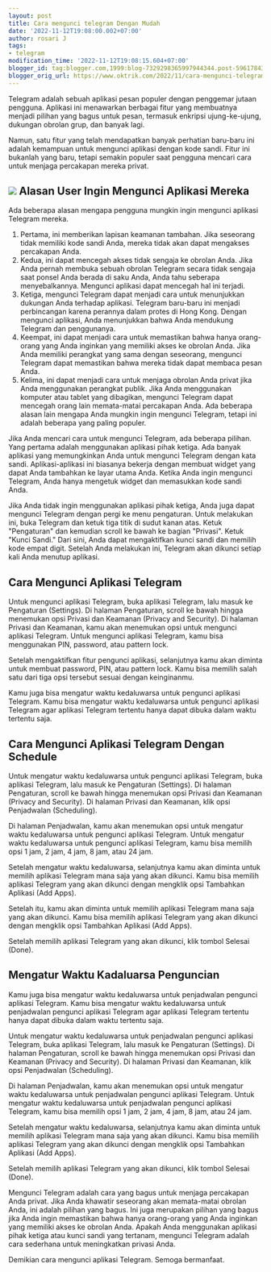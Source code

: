 ```yaml
---
layout: post
title: Cara mengunci telegram Dengan Mudah
date: '2022-11-12T19:08:00.002+07:00'
author: rosari J
tags:
- telegram
modification_time: '2022-11-12T19:08:15.604+07:00'
blogger_id: tag:blogger.com,1999:blog-7329298365997944344.post-5961784397788415584
blogger_orig_url: https://www.oktrik.com/2022/11/cara-mengunci-telegram-dengan-mudah.html
---
```


Telegram adalah sebuah aplikasi pesan populer dengan penggemar jutaan pengguna. Aplikasi ini menawarkan berbagai fitur yang membuatnya menjadi pilihan yang bagus untuk pesan, termasuk enkripsi ujung-ke-ujung, dukungan obrolan grup, dan banyak lagi.


Namun, satu fitur yang telah mendapatkan banyak perhatian baru-baru ini adalah kemampuan untuk mengunci aplikasi dengan kode sandi. Fitur ini bukanlah yang baru, tetapi semakin populer saat pengguna mencari cara untuk menjaga percakapan mereka privat.


[![](https://blogger.googleusercontent.com/img/b/R29vZ2xl/AVvXsEjXTU2QOXSfMni_O3no4H8t7qaeDpyVPIB9ueKkkJg4TR4UwbJCP_yR0aTGyZUxXuIlDIpXy_TJ7KEOaVJMc1U8M-JanYFxzQEOwsOLGBc89l9msbpnTY7_9gbwRxKd_1iJ9NfumOrWvtRUGPbOCpkbF2TZGpHfTvSJ2Tm_aEnnN2yeTRBP8dOO_4xDxQ/s400/telegram.jpg)](https://blogger.googleusercontent.com/img/b/R29vZ2xl/AVvXsEjXTU2QOXSfMni_O3no4H8t7qaeDpyVPIB9ueKkkJg4TR4UwbJCP_yR0aTGyZUxXuIlDIpXy_TJ7KEOaVJMc1U8M-JanYFxzQEOwsOLGBc89l9msbpnTY7_9gbwRxKd_1iJ9NfumOrWvtRUGPbOCpkbF2TZGpHfTvSJ2Tm_aEnnN2yeTRBP8dOO_4xDxQ/s1511/telegram.jpg)
Alasan User Ingin Mengunci Aplikasi Mereka
------------------------------------------


Ada beberapa alasan mengapa pengguna mungkin ingin mengunci aplikasi Telegram mereka.


1. Pertama, ini memberikan lapisan keamanan tambahan. Jika seseorang tidak memiliki kode sandi Anda, mereka tidak akan dapat mengakses percakapan Anda.
2. Kedua, ini dapat mencegah akses tidak sengaja ke obrolan Anda. Jika Anda pernah membuka sebuah obrolan Telegram secara tidak sengaja saat ponsel Anda berada di saku Anda, Anda tahu seberapa menyebalkannya. Mengunci aplikasi dapat mencegah hal ini terjadi.
3. Ketiga, mengunci Telegram dapat menjadi cara untuk menunjukkan dukungan Anda terhadap aplikasi. Telegram baru-baru ini menjadi perbincangan karena perannya dalam protes di Hong Kong. Dengan mengunci aplikasi, Anda menunjukkan bahwa Anda mendukung Telegram dan penggunanya.
4. Keempat, ini dapat menjadi cara untuk memastikan bahwa hanya orang-orang yang Anda inginkan yang memiliki akses ke obrolan Anda. Jika Anda memiliki perangkat yang sama dengan seseorang, mengunci Telegram dapat memastikan bahwa mereka tidak dapat membaca pesan Anda.
5. Kelima, ini dapat menjadi cara untuk menjaga obrolan Anda privat jika Anda menggunakan perangkat publik. Jika Anda menggunakan komputer atau tablet yang dibagikan, mengunci Telegram dapat mencegah orang lain memata-matai percakapan Anda. Ada beberapa alasan lain mengapa Anda mungkin ingin mengunci Telegram, tetapi ini adalah beberapa yang paling populer.


Jika Anda mencari cara untuk mengunci Telegram, ada beberapa pilihan. Yang pertama adalah menggunakan aplikasi pihak ketiga. Ada banyak aplikasi yang memungkinkan Anda untuk mengunci Telegram dengan kata sandi. Aplikasi-aplikasi ini biasanya bekerja dengan membuat widget yang dapat Anda tambahkan ke layar utama Anda. Ketika Anda ingin mengunci Telegram, Anda hanya mengetuk widget dan memasukkan kode sandi Anda.


Jika Anda tidak ingin menggunakan aplikasi pihak ketiga, Anda juga dapat mengunci Telegram dengan pergi ke menu pengaturan. Untuk melakukan ini, buka Telegram dan ketuk tiga titik di sudut kanan atas. Ketuk "Pengaturan" dan kemudian scroll ke bawah ke bagian "Privasi". Ketuk "Kunci Sandi." Dari sini, Anda dapat mengaktifkan kunci sandi dan memilih kode empat digit. Setelah Anda melakukan ini, Telegram akan dikunci setiap kali Anda menutup aplikasi.


Cara Mengunci Aplikasi Telegram
-------------------------------


Untuk mengunci aplikasi Telegram, buka aplikasi Telegram, lalu masuk ke Pengaturan (Settings). Di halaman Pengaturan, scroll ke bawah hingga menemukan opsi Privasi dan Keamanan (Privacy and Security). Di halaman Privasi dan Keamanan, kamu akan menemukan opsi untuk mengunci aplikasi Telegram. Untuk mengunci aplikasi Telegram, kamu bisa menggunakan PIN, password, atau pattern lock.


Setelah mengaktifkan fitur pengunci aplikasi, selanjutnya kamu akan diminta untuk membuat password, PIN, atau pattern lock. Kamu bisa memilih salah satu dari tiga opsi tersebut sesuai dengan keinginanmu.


Kamu juga bisa mengatur waktu kedaluwarsa untuk pengunci aplikasi Telegram. Kamu bisa mengatur waktu kedaluwarsa untuk pengunci aplikasi Telegram agar aplikasi Telegram tertentu hanya dapat dibuka dalam waktu tertentu saja.


Cara Mengunci Aplikasi Telegram Dengan Schedule
-----------------------------------------------


Untuk mengatur waktu kedaluwarsa untuk pengunci aplikasi Telegram, buka aplikasi Telegram, lalu masuk ke Pengaturan (Settings). Di halaman Pengaturan, scroll ke bawah hingga menemukan opsi Privasi dan Keamanan (Privacy and Security). Di halaman Privasi dan Keamanan, klik opsi Penjadwalan (Scheduling).


Di halaman Penjadwalan, kamu akan menemukan opsi untuk mengatur waktu kedaluwarsa untuk pengunci aplikasi Telegram. Untuk mengatur waktu kedaluwarsa untuk pengunci aplikasi Telegram, kamu bisa memilih opsi 1 jam, 2 jam, 4 jam, 8 jam, atau 24 jam.


Setelah mengatur waktu kedaluwarsa, selanjutnya kamu akan diminta untuk memilih aplikasi Telegram mana saja yang akan dikunci. Kamu bisa memilih aplikasi Telegram yang akan dikunci dengan mengklik opsi Tambahkan Aplikasi (Add Apps).


Setelah itu, kamu akan diminta untuk memilih aplikasi Telegram mana saja yang akan dikunci. Kamu bisa memilih aplikasi Telegram yang akan dikunci dengan mengklik opsi Tambahkan Aplikasi (Add Apps).


Setelah memilih aplikasi Telegram yang akan dikunci, klik tombol Selesai (Done).


Mengatur Waktu Kadaluarsa Penguncian
------------------------------------


Kamu juga bisa mengatur waktu kedaluwarsa untuk penjadwalan pengunci aplikasi Telegram. Kamu bisa mengatur waktu kedaluwarsa untuk penjadwalan pengunci aplikasi Telegram agar aplikasi Telegram tertentu hanya dapat dibuka dalam waktu tertentu saja.


Untuk mengatur waktu kedaluwarsa untuk penjadwalan pengunci aplikasi Telegram, buka aplikasi Telegram, lalu masuk ke Pengaturan (Settings). Di halaman Pengaturan, scroll ke bawah hingga menemukan opsi Privasi dan Keamanan (Privacy and Security). Di halaman Privasi dan Keamanan, klik opsi Penjadwalan (Scheduling).


Di halaman Penjadwalan, kamu akan menemukan opsi untuk mengatur waktu kedaluwarsa untuk penjadwalan pengunci aplikasi Telegram. Untuk mengatur waktu kedaluwarsa untuk penjadwalan pengunci aplikasi Telegram, kamu bisa memilih opsi 1 jam, 2 jam, 4 jam, 8 jam, atau 24 jam.


Setelah mengatur waktu kedaluwarsa, selanjutnya kamu akan diminta untuk memilih aplikasi Telegram mana saja yang akan dikunci. Kamu bisa memilih aplikasi Telegram yang akan dikunci dengan mengklik opsi Tambahkan Aplikasi (Add Apps).


Setelah memilih aplikasi Telegram yang akan dikunci, klik tombol Selesai (Done).


Mengunci Telegram adalah cara yang bagus untuk menjaga percakapan Anda privat. Jika Anda khawatir seseorang akan memata-matai obrolan Anda, ini adalah pilihan yang bagus. Ini juga merupakan pilihan yang bagus jika Anda ingin memastikan bahwa hanya orang-orang yang Anda inginkan yang memiliki akses ke obrolan Anda. Apakah Anda menggunakan aplikasi pihak ketiga atau kunci sandi yang tertanam, mengunci Telegram adalah cara sederhana untuk meningkatkan privasi Anda.


Demikian cara mengunci aplikasi Telegram. Semoga bermanfaat.

